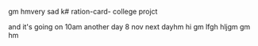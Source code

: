 
gm
hmvery sad k# ration-card-
college projct

and it's going on 
10am
another day 8 nov
next dayhm
hi
gm
lfgh
hljgm
gm
hm